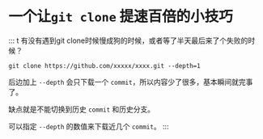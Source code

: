 # 一个让`git clone` 提速百倍的小技巧

::: t
有没有遇到git clone时候慢成狗的时候，或者等了半天最后来了个失败的时候？

```gitexclude
git clone https://github.com/xxxxx/xxxx.git --depth=1
```
后边加上 `--depth` 会只下载一个 `commit`，所以内容少了很多，基本瞬间就完事了。

缺点就是不能切换到历史 `commit` 和历史分支。

可以指定 `--depth` 的数值来下载近几个 `commit`。
:::